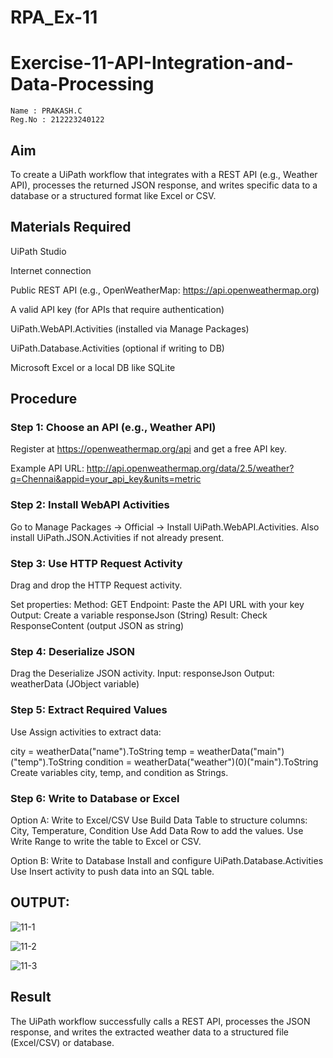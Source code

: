 # RPA_Ex-11

# Exercise-11-API-Integration-and-Data-Processing
~~~
Name : PRAKASH.C
Reg.No : 212223240122
~~~

## Aim
To create a UiPath workflow that integrates with a REST API (e.g., Weather API), processes the returned JSON response, and writes specific data to a database or a structured format like Excel or CSV.

## Materials Required
UiPath Studio

Internet connection

Public REST API (e.g., OpenWeatherMap: https://api.openweathermap.org)

A valid API key (for APIs that require authentication)

UiPath.WebAPI.Activities (installed via Manage Packages)

UiPath.Database.Activities (optional if writing to DB)

Microsoft Excel or a local DB like SQLite

## Procedure
### Step 1: Choose an API (e.g., Weather API)
Register at https://openweathermap.org/api and get a free API key.

Example API URL:
http://api.openweathermap.org/data/2.5/weather?q=Chennai&appid=your_api_key&units=metric

### Step 2: Install WebAPI Activities
Go to Manage Packages → Official → Install UiPath.WebAPI.Activities.
Also install UiPath.JSON.Activities if not already present.

### Step 3: Use HTTP Request Activity
Drag and drop the HTTP Request activity.

Set properties:
Method: GET
Endpoint: Paste the API URL with your key
Output: Create a variable responseJson (String)
Result: Check ResponseContent (output JSON as string)

### Step 4: Deserialize JSON
Drag the Deserialize JSON activity.
Input: responseJson
Output: weatherData (JObject variable)

### Step 5: Extract Required Values
Use Assign activities to extract data:

city = weatherData("name").ToString
temp = weatherData("main")("temp").ToString
condition = weatherData("weather")(0)("main").ToString
Create variables city, temp, and condition as Strings.

### Step 6: Write to Database or Excel
Option A: Write to Excel/CSV
Use Build Data Table to structure columns: City, Temperature, Condition
Use Add Data Row to add the values.
Use Write Range to write the table to Excel or CSV.

Option B: Write to Database
Install and configure UiPath.Database.Activities
Use Insert activity to push data into an SQL table.

## OUTPUT:

![11-1](https://github.com/user-attachments/assets/d4d85854-129b-457b-acd2-6f9dabd321e1)

![11-2](https://github.com/user-attachments/assets/661adcad-916d-4ce9-850a-2b05d60a573a)

![11-3](https://github.com/user-attachments/assets/17ce47fe-c1e9-43e7-9d54-2c2bd9dd51ce)

## Result
The UiPath workflow successfully calls a REST API, processes the JSON response, and writes the extracted weather data to a structured file (Excel/CSV) or database.

